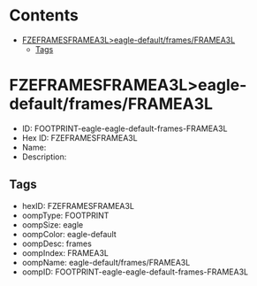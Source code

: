 



Contents
========

* [FZEFRAMESFRAMEA3L>eagle-default/frames/FRAMEA3L](#fzeframesframea3leagle-defaultframesframea3l)
	* [Tags](#tags)

# FZEFRAMESFRAMEA3L>eagle-default/frames/FRAMEA3L

- ID: FOOTPRINT-eagle-eagle-default-frames-FRAMEA3L
- Hex ID: FZEFRAMESFRAMEA3L
- Name: 
- Description: 

## Tags

- hexID: FZEFRAMESFRAMEA3L
- oompType: FOOTPRINT
- oompSize: eagle
- oompColor: eagle-default
- oompDesc: frames
- oompIndex: FRAMEA3L
- oompName: eagle-default/frames/FRAMEA3L
- oompID: FOOTPRINT-eagle-eagle-default-frames-FRAMEA3L
